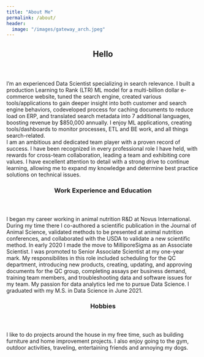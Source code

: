 ```yaml
---
title: "About Me"
permalink: /about/
header:
  image: "/images/gateway_arch.jpeg"
---
```



<!-- Main -->
<div id="main">

<section id="one">
	<div class="inner">
		<header class="major">
			<h2>Hello</h2>
		</header>
		<p>I’m an experienced Data Scientist specializing in search relevance. I built a production Learning to Rank (LTR) ML model for a multi-billion dollar e-commerce website, tuned the search engine, created various tools/applications to gain deeper insight into both customer and search engine behaviors, codeveloped process for caching documents to reduce load on ERP, and translated search metadata into 7 additional languages,  boosting revenue by $850,000 annually. I enjoy ML applications, creating tools/dashboards to monitor processes, ETL and BE work, and all things search-related.
<br>
 I am an ambitious and dedicated team player with a proven record of success. I have been recognized in every professional role I have held, with rewards for cross-team collaboration, leading a team and exhibiting core values. I have excellent attention to detail with a strong drive to continue learning, allowing me to expand my knowledge and determine best practice solutions on technical issues. 
</p>
	</div>
</section>

<section id="two" class="spotlights">
	<section>
		<div class="content">
			<div class="inner">
				<header class="major">
					<h3>Work Experience and Education</h3>
				</header>
				<p> 
				
I began my career working in animal nutrition R&D at Novus International. During my time there I co-authored a scientific publication in the Journal of Animal Science, validated methods to be presented at animal nutrition conferences, and collaborated with the USDA to validate a new scientific method. In early 2020 I made the move to MilliporeSigma as an Associate Scientist. I was promoted to Senior Associate Scientist at my one-year mark. My responsibilites in this role included scheduling for the QC department, introducing new products, creating, updating, and approving documents for the QC group, completing assays per business demand, training team members, and troubleshooting data and software issues for my team. My passion for data analytics led me to pursue Data Science. I graduated with my M.S. in Data Science in June 2021.</p>
			</div>
		</div>
	</section>
	<section>
		<div class="content">
			<div class="inner">
				<header class="major">
					<h3>Hobbies</h3>
				</header>
				<p>I like to do projects around the house in my free time, such as building furniture and home improvement projects. I also enjoy going to the gym, outdoor activities, traveling, entertaining friends and annoying my dogs.  </p>
			</div>
		</div>
